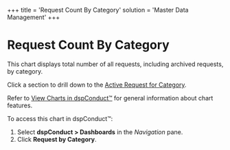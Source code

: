+++
title = 'Request Count By Category'
solution = 'Master Data Management'
+++

# Request Count By Category

This chart displays total number of all requests, including archived
requests, by category.

Click a section to drill down to the [Active Request for
Category](../Use_Cases/Active_Request_Category).

Refer to [View Charts in dspConduct™](../Use_Cases/View_Charts) for
general information about chart features.

To access this chart in dspConduct™:

1.  Select **dspConduct \> Dashboards** in the *Navigation* pane.
2.  Click **Request by Category**.
